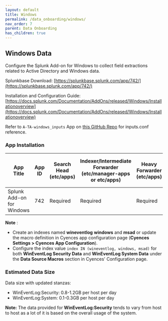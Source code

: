 ```yaml
---
layout: default
title: Windows 
permalink: /data_onboarding/windows/
nav_order: 7
parent: Data Onboarding
has_children: true
---
```


## **Windows Data**

Configure the Splunk Add-on for Windows to collect field extractions related to Active Directory and Windows data. 

Splunkbase Download:
[https://splunkbase.splunk.com/app/742/](https://splunkbase.splunk.com/app/742/) 

Installation and Configuration Guide:
[https://docs.splunk.com/Documentation/AddOns/released/Windows/Installationoverview](https://docs.splunk.com/Documentation/AddOns/released/Windows/Installationoverview)

Refer to `A-TA-windows_inputs` App on [this GitHub Repo](https://github.com/CrossRealms/Cyences-Input-Apps) for inputs.conf reference.

### App Installation

| App Title | App ID |  Search Head (etc/apps) | Indexer/Intermediate Forwarder (etc/manager-apps or etc/apps) | Heavy Forwarder (etc/apps) | Server / UF / Deployment Server (etc/deployment-apps) | 
| --------- | ------ | ----------------------- | ------------------------------------------------------------- | -------------------------- | ----------------------------------------------------- |
| Splunk Add-on for Windows | 742 | Required | Required | Required | - |

**Note** : 
- Create an indexes named **wineventlog** **windows** and **msad** or update the macro definition in Cyences app configuration page (**Cyences Settings > Cyences App Configuration**).
- Configure the index value `index IN (wineventlog, windows, msad)` for both **WinEventLog Security Data** and **WinEventLog System Data** under the **Data Source Macros** section in Cyences' Configuration page.

### Estimated Data Size
Data size with updated stanzas:
* WinEventLog:Security: 0.8-1.2GB per host per day 
* WinEventLog:System: 0.1-0.3GB per host per day

**Note:** The data provided for **WinEventLog:Security** tends to vary from host to host as a lot of it is based on the overall usage of the system.